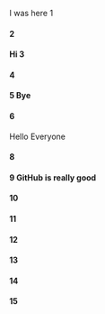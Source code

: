 I was here 1
#### 2
#### Hi 3
#### 4
#### 5 Bye
#### 6
Hello Everyone
#### 8
#### 9 GitHub is really good
#### 10
#### 11
#### 12
#### 13
#### 14
#### 15
